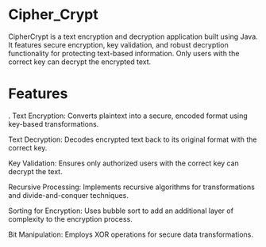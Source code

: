 # Cipher_Crypt
CipherCrypt is a text encryption and decryption application built using Java. It features secure encryption, key validation, and robust decryption functionality for protecting text-based information. Only users with the correct key can decrypt the encrypted text.
# Features

. Text Encryption: Converts plaintext into a secure, encoded format using key-based transformations.

Text Decryption: Decodes encrypted text back to its original format with the correct key.

Key Validation: Ensures only authorized users with the correct key can decrypt the text.

Recursive Processing: Implements recursive algorithms for transformations and divide-and-conquer techniques.

Sorting for Encryption: Uses bubble sort to add an additional layer of complexity to the encryption process.

Bit Manipulation: Employs XOR operations for secure data transformations.
